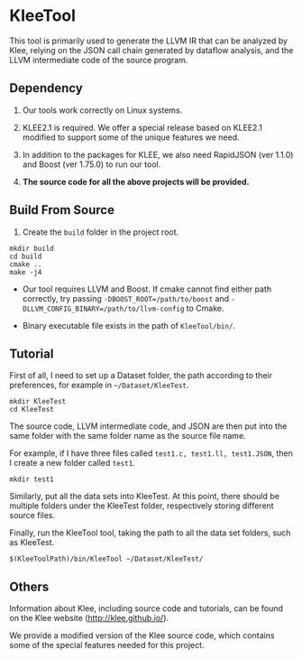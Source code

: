 # KleeTool

This tool is primarily used to generate the LLVM IR that can be analyzed by Klee, relying on the JSON call chain
generated by dataflow analysis, and the LLVM intermediate code of the source program.

## Dependency

1. Our tools work correctly on Linux systems.

2. KLEE2.1 is required. We offer a special release based on KLEE2.1 modified to support some of the unique features
   we need.
   
3. In addition to the packages for KLEE, we also need RapidJSON (ver 1.1.0) and Boost (ver 1.75.0) to run our tool.

4. **The source code for all the above projects will be provided.**

## Build From Source

1. Create the `build` folder in the project root.

```shell
mkdir build
cd build
cmake ..
make -j4
```

- Our tool requires LLVM and Boost. If cmake cannot find either path correctly, try
  passing `-DBOOST_ROOT=/path/to/boost` and `-DLLVM_CONFIG_BINARY=/path/to/llvm-config` to Cmake.

- Binary executable file exists in the path of `KleeTool/bin/`.

## Tutorial

First of all, I need to set up a Dataset folder, the path according to their preferences, for example
in `~/Dataset/KleeTest`.

```shell script
mkdir KleeTest
cd KleeTest
```

The source code, LLVM intermediate code, and JSON are then put into the same folder with the same folder name as the
source file name.

For example, if I have three files called `test1.c, test1.ll, test1.JSON`, then I create a new folder called `test1`.

```shell script
mkdir test1
```

Similarly, put all the data sets into KleeTest. At this point, there should be multiple folders under the KleeTest
folder, respectively storing different source files.

Finally, run the KleeTool tool, taking the path to all the data set folders, such as KleeTest.

```shell script
$(KleeToolPath)/bin/KleeTool ~/Dataset/KleeTest/
```

## Others

Information about Klee, including source code and tutorials, can be found on the Klee website (http://klee.github.io/).

We provide a modified version of the Klee source code, which contains some of the special features needed for this
project.

